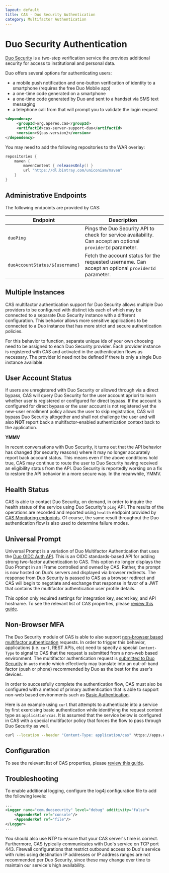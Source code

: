 ```yaml
---
layout: default
title: CAS - Duo Security Authentication
category: Multifactor Authentication
---
```


# Duo Security Authentication

[Duo Security](https://www.duo.com) is a two-step verification service the provides additional security for access to institutional and personal data.

Duo offers several options for authenticating users:

- a mobile push notification and one-button verification of identity to a smartphone (requires the free Duo Mobile app)
- a one-time code generated on a smartphone
- a one-time code generated by Duo and sent to a handset via SMS text messaging
- a telephone call from that will prompt you to validate the login request

```xml
<dependency>
     <groupId>org.apereo.cas</groupId>
     <artifactId>cas-server-support-duo</artifactId>
     <version>${cas.version}</version>
</dependency>
```

You may need to add the following repositories to the WAR overlay:

```groovy
repositories {
    maven { 
        mavenContent { releasesOnly() }
        url "https://dl.bintray.com/uniconiam/maven" 
    }
}
```

## Administrative Endpoints

The following endpoints are provided by CAS:

| Endpoint                       | Description                                                                                                  |
| ------------------------------ | ------------------------------------------------------------------------------------------------------------ |
| `duoPing`                      | Pings the Duo Security API to check for service availability. Can accept an optional `providerId` parameter. |
| `duoAccountStatus/${username}` | Fetch the account status for the requested username. Can accept an optional `providerId` parameter.          |

## Multiple Instances

CAS multifactor authentication support for Duo Security allows multiple Duo providers to be configured with distinct ids each of which may be connected to a separate Duo Security instance with a different configuration. This behavior allows more sensitive applications to be connected to a Duo instance that has more strict and secure authentication policies.

For this behavior to function, separate unique ids of your own choosing need to be assigned to each Duo Security provider. Each provider instance is registered with CAS and activated in the authentication flows as necessary. The provider id need not be defined if there is only a single Duo instance available.

## User Account Status

If users are unregistered with Duo Security or allowed through via a direct bypass, CAS will query Duo Security for the user account apriori to learn whether user is registered or configured for direct bypass. If the account is configured for direct bypass or the user account is not registered yet the new-user enrollment policy allows the user to skip registration, CAS will bypass Duo Security altogether and shall not challenge the user and will also **NOT** report back a multifactor-enabled authentication context back to the application.

<div class="alert alert-warning"><strong>YMMV</strong><p>In recent conversations with Duo Security, it 
turns out that the API behavior has changed (for security reasons) where it may no longer accurately 
report back account status. This means even if the above conditions hold true, CAS may continue to route 
the user to Duo Security having received an eligibility status from the API. Duo Security is reportedly 
working on a fix to restore the API behavior in a more secure way. In the meanwhile, YMMV.</p></div>

## Health Status

CAS is able to contact Duo Security, on demand, in order to inquire the health status of the service using Duo Security's `ping` API. The results of the operations are recorded and reported using `health` endpoint provided by [CAS Monitoring endpoints](../monitoring/Monitoring-Statistics.html). Of course, the same result throughout the Duo authentication flow is also used to determine failure modes.

## Universal Prompt

Universal Prompt is a variation of Duo Multifactor Authentication that uses the [Duo OIDC Auth API](https://duo.com/docs/oauthapi). This is an OIDC standards-based API for adding strong two-factor authentication to CAS. This option no longer displays the Duo Prompt in an iFrame controlled and owned by CAS. Rather, the prompt is now hosted on Duo’s servers and displayed via browser redirects. The response from Duo Security is passed to CAS as a browser redirect and CAS will begin to negotiate and exchange that response in favor of a JWT that contains the multifactor authentication user profile details.

This option only required settings for integration key, secret key, and API hostname. To see the relevant list of CAS properties, please [review this guide](../configuration/Configuration-Properties.html#duosecurity).

## Non-Browser MFA

The Duo Security module of CAS is able to also support [non-browser based multifactor authentication](https://duo.com/docs/authapi) requests. In order to trigger this behavior, applications (i.e. `curl`, REST APIs, etc) need to specify a special `Content-Type` to signal to CAS that the request is submitted from a non-web based environment. The multifactor authentication request is [submitted to Duo Security](https://duo.com/docs/authapi#/auth) in `auto` mode which effectively may translate into an out-of-band factor (push or phone) recommended by Duo as the best for the user's devices.

In order to successfully complete the authentication flow, CAS must also be configured with a method of primary authentication that is able to support non-web based environments such as [Basic Authentication](../installation/Basic-Authentication.html).

Here is an example using `curl` that attempts to authenticate into a service by first exercising basic authentication while identifying the request content type as `application/cas`. It is assumed that the service below is configured in CAS with a special multifactor policy that forces the flow to pass through Duo Security as well.

```bash
curl --location --header "Content-Type: application/cas" https://apps.example.org/myapp -L -u casuser:Mellon
```

## Configuration

To see the relevant list of CAS properties, please [review this guide](../configuration/Configuration-Properties.html#duosecurity).

## Troubleshooting

To enable additional logging, configure the log4j configuration file to add the following levels:

```xml
...
<Logger name="com.duosecurity" level="debug" additivity="false">
    <AppenderRef ref="console"/>
    <AppenderRef ref="file"/>
</Logger>
...
```

You should also use NTP to ensure that your CAS server's time is correct. Furthermore, CAS typically communicates with Duo's service on TCP port 443. Firewall configurations that restrict outbound access to Duo's service with rules using destination IP addresses or IP address ranges are not recommended per Duo Security, since these may change over time to maintain our service's high availability.
